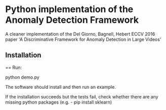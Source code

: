 # Python implementation of the Anomaly Detection Framework
A cleaner implementation of the Del Giorno, Bagnell, Hebert ECCV 2016 paper 'A Discriminative Framework for Anomaly 
Detection in Large Videos'

## Installation
== Run: 

python demo.py

The software should install and then run an example.

If the installation succeeds but the tests fail, check whether there are any missing python packages (e.g. - pip install sklearn)
